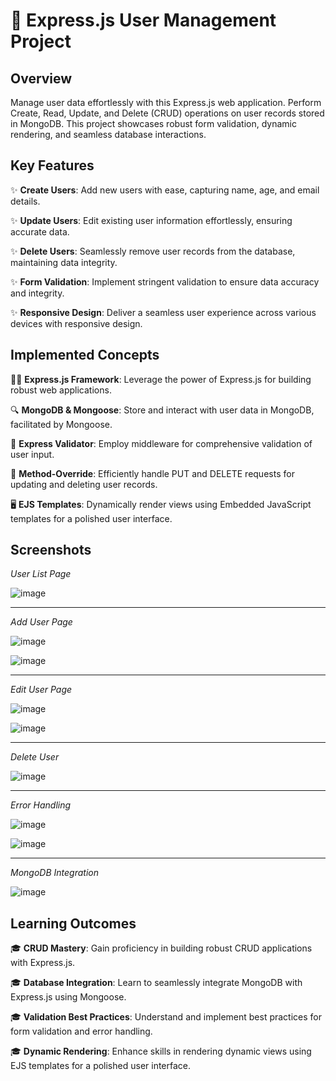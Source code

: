 # 🚀 Express.js User Management Project

## Overview
Manage user data effortlessly with this Express.js web application. Perform Create, Read, Update, and Delete (CRUD) operations on user records stored in MongoDB. This project showcases robust form validation, dynamic rendering, and seamless database interactions.

## Key Features

✨ **Create Users**: Add new users with ease, capturing name, age, and email details.

✨ **Update Users**: Edit existing user information effortlessly, ensuring accurate data.

✨ **Delete Users**: Seamlessly remove user records from the database, maintaining data integrity.

✨ **Form Validation**: Implement stringent validation to ensure data accuracy and integrity.

✨ **Responsive Design**: Deliver a seamless user experience across various devices with responsive design.

## Implemented Concepts

👨‍💻 **Express.js Framework**: Leverage the power of Express.js for building robust web applications.

🔍 **MongoDB & Mongoose**: Store and interact with user data in MongoDB, facilitated by Mongoose.

🔐 **Express Validator**: Employ middleware for comprehensive validation of user input.

🔄 **Method-Override**: Efficiently handle PUT and DELETE requests for updating and deleting user records.

🖥️ **EJS Templates**: Dynamically render views using Embedded JavaScript templates for a polished user interface.

## Screenshots

*User List Page* 


![image](https://github.com/Arshpreet-Singh-1/CRUD_NODEJS_EXPRESS_MONGODB_EJS/assets/84027648/71bd819a-0365-4a41-ba20-36e30cf8a3d7)


------------------

*Add User Page* 


![image](https://github.com/Arshpreet-Singh-1/CRUD_NODEJS_EXPRESS_MONGODB_EJS/assets/84027648/ba875aa3-7c03-4aac-8c66-628c685a77d1)


![image](https://github.com/Arshpreet-Singh-1/CRUD_NODEJS_EXPRESS_MONGODB_EJS/assets/84027648/99ba045c-085d-456e-8f9e-e76f731a54df)


-------------------

*Edit User Page* 

![image](https://github.com/Arshpreet-Singh-1/CRUD_NODEJS_EXPRESS_MONGODB_EJS/assets/84027648/1719e709-78a6-4382-acad-dfa741f52cb0)

![image](https://github.com/Arshpreet-Singh-1/CRUD_NODEJS_EXPRESS_MONGODB_EJS/assets/84027648/7b3cd476-97ee-46d6-96f8-ed31408f3312)


-------------------

*Delete User* 


![image](https://github.com/Arshpreet-Singh-1/CRUD_NODEJS_EXPRESS_MONGODB_EJS/assets/84027648/f508498d-274d-47e5-ba15-9846125afe81)

-------------------


*Error Handling* 


![image](https://github.com/Arshpreet-Singh-1/CRUD_NODEJS_EXPRESS_MONGODB_EJS/assets/84027648/9aa34b87-059f-4706-83c7-e16cd395a7b2)


![image](https://github.com/Arshpreet-Singh-1/CRUD_NODEJS_EXPRESS_MONGODB_EJS/assets/84027648/31c7cc94-34f3-403f-bb99-9c8d51ea50f4)

-------------------

*MongoDB Integration* 


![image](https://github.com/Arshpreet-Singh-1/CRUD_NODEJS_EXPRESS_MONGODB_EJS/assets/84027648/6eb47737-2bf6-4a2c-bae0-6f741a56481d)




## Learning Outcomes

🎓 **CRUD Mastery**: Gain proficiency in building robust CRUD applications with Express.js.

🎓 **Database Integration**: Learn to seamlessly integrate MongoDB with Express.js using Mongoose.

🎓 **Validation Best Practices**: Understand and implement best practices for form validation and error handling.

🎓 **Dynamic Rendering**: Enhance skills in rendering dynamic views using EJS templates for a polished user interface.

